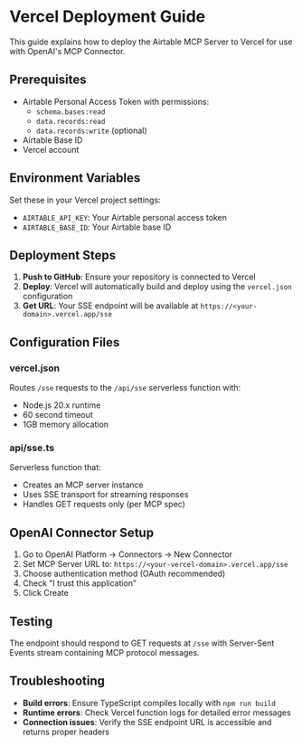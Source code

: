 # Vercel Deployment Guide

This guide explains how to deploy the Airtable MCP Server to Vercel for use with OpenAI's MCP Connector.

## Prerequisites

- Airtable Personal Access Token with permissions:
  - `schema.bases:read`
  - `data.records:read` 
  - `data.records:write` (optional)
- Airtable Base ID
- Vercel account

## Environment Variables

Set these in your Vercel project settings:

- `AIRTABLE_API_KEY`: Your Airtable personal access token
- `AIRTABLE_BASE_ID`: Your Airtable base ID

## Deployment Steps

1. **Push to GitHub**: Ensure your repository is connected to Vercel
2. **Deploy**: Vercel will automatically build and deploy using the `vercel.json` configuration
3. **Get URL**: Your SSE endpoint will be available at `https://<your-domain>.vercel.app/sse`

## Configuration Files

### vercel.json
Routes `/sse` requests to the `/api/sse` serverless function with:
- Node.js 20.x runtime
- 60 second timeout
- 1GB memory allocation

### api/sse.ts
Serverless function that:
- Creates an MCP server instance
- Uses SSE transport for streaming responses
- Handles GET requests only (per MCP spec)

## OpenAI Connector Setup

1. Go to OpenAI Platform → Connectors → New Connector
2. Set MCP Server URL to: `https://<your-vercel-domain>.vercel.app/sse`
3. Choose authentication method (OAuth recommended)
4. Check "I trust this application"
5. Click Create

## Testing

The endpoint should respond to GET requests at `/sse` with Server-Sent Events stream containing MCP protocol messages.

## Troubleshooting

- **Build errors**: Ensure TypeScript compiles locally with `npm run build`
- **Runtime errors**: Check Vercel function logs for detailed error messages
- **Connection issues**: Verify the SSE endpoint URL is accessible and returns proper headers
